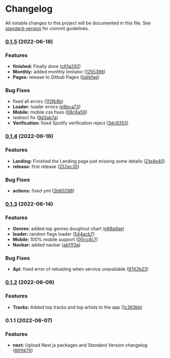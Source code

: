# Changelog

All notable changes to this project will be documented in this file. See [standard-version](https://github.com/conventional-changelog/standard-version) for commit guidelines.

### [0.1.5](https://github.com/Uraraka-Chan/spotistats/compare/v0.1.4...v0.1.5) (2022-06-18)


### Features

* **finished:** Finally done ([c61a292](https://github.com/Uraraka-Chan/spotistats/commit/c61a292aa823cfa56ce5de0768027837ec337aac))
* **Monthly:** added monthly limitator ([1255396](https://github.com/Uraraka-Chan/spotistats/commit/12553968107eacd1877f046d9821af2e687c0db4))
* **Pages:** release to Github Pages ([0afefae](https://github.com/Uraraka-Chan/spotistats/commit/0afefaea3cb4f316da39defe20679f32cc2fe253))


### Bug Fixes

* fixed all errors ([1f2fb8b](https://github.com/Uraraka-Chan/spotistats/commit/1f2fb8b835a1610f570923401079afc3314eb4e0))
* **Loader:** loader errors ([e9bca73](https://github.com/Uraraka-Chan/spotistats/commit/e9bca731c8bdfdf43fec24ae1315af045f2a6350))
* **Mobile:** mobile css fixes ([08c6a59](https://github.com/Uraraka-Chan/spotistats/commit/08c6a591a376b79efc234d7e04b925de2eefd3b3))
* redirect fix ([9d3ab7a](https://github.com/Uraraka-Chan/spotistats/commit/9d3ab7aa2209292c7c8eab4379ad0e15ccbcfa90))
* **Verification:** fixed Spotify verification reject ([3dc6353](https://github.com/Uraraka-Chan/spotistats/commit/3dc635325a142bc421a43b0e4c8f4387a9738b97))

### [0.1.4](https://github.com/Uraraka-Chan/spotistats/compare/v0.1.3...v0.1.4) (2022-06-16)


### Features

* **Landing:** Finished the Landing page just missing some details ([21e4e40](https://github.com/Uraraka-Chan/spotistats/commit/21e4e40922f6356fb1e6115b29a9dc96e085e155))
* **release:** first release ([252ec35](https://github.com/Uraraka-Chan/spotistats/commit/252ec35ad599f33a59b006b6baa51f3fa609cda8))


### Bug Fixes

* **actions:** fixed yml ([2b60288](https://github.com/Uraraka-Chan/spotistats/commit/2b60288965350ddbeaf69361271d8e78d277d957))

### [0.1.3](https://github.com/Uraraka-Chan/spotistats/compare/v0.1.2...v0.1.3) (2022-06-14)


### Features

* **Genres:** added top genres doughnut chart ([e68a9ae](https://github.com/Uraraka-Chan/spotistats/commit/e68a9ae38341079c403a977123808a4c141b6028))
* **loader:** random flags loader ([544acb7](https://github.com/Uraraka-Chan/spotistats/commit/544acb795e99ec1e2c5b7d544817cf98a910c11c))
* **Mobile:** 100% mobile support ([00cc4c7](https://github.com/Uraraka-Chan/spotistats/commit/00cc4c788554de8581119ddcdb2a6906d19cf24c))
* **Navbar:** added navbar ([ab11f3a](https://github.com/Uraraka-Chan/spotistats/commit/ab11f3ae1fddb0a42e90771f241da0851baea24b))


### Bug Fixes

* **Api:** fixed error of reloading when service unavailable ([9742b23](https://github.com/Uraraka-Chan/spotistats/commit/9742b238bb80f52a23f863452d053dd0b1765b81))

### [0.1.2](https://github.com/Uraraka-Chan/spotistats/compare/v0.1.1...v0.1.2) (2022-06-09)


### Features

* **Tracks:** Added top tracks and top artists to the app ([1c363bb](https://github.com/Uraraka-Chan/spotistats/commit/1c363bb58956ba26376d7ca7b88580156168185c))

### 0.1.1 (2022-06-07)


### Features

* **next:** Upload Next.js packages and Standard Version changelog ([691f479](https://github.com/Uraraka-Chan/spotistats/commit/691f479febdaa915e6a6e281fc530b8104ea2f72))
